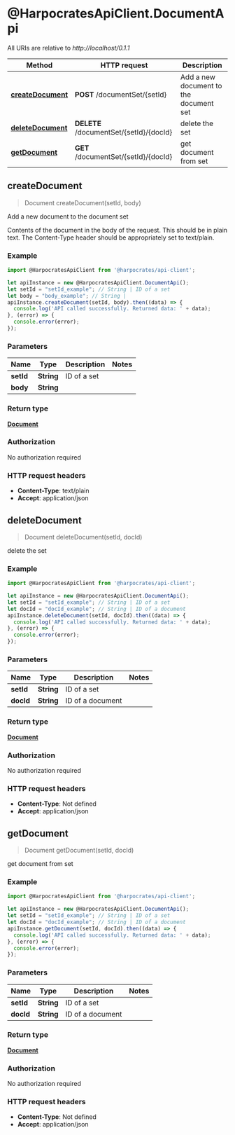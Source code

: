 # @HarpocratesApiClient.DocumentApi

All URIs are relative to *http://localhost/0.1.1*

Method | HTTP request | Description
------------- | ------------- | -------------
[**createDocument**](DocumentApi.md#createDocument) | **POST** /documentSet/{setId} | Add a new document to the document set
[**deleteDocument**](DocumentApi.md#deleteDocument) | **DELETE** /documentSet/{setId}/{docId} | delete the set
[**getDocument**](DocumentApi.md#getDocument) | **GET** /documentSet/{setId}/{docId} | get document from set



## createDocument

> Document createDocument(setId, body)

Add a new document to the document set

Contents of the document in the body of the request. This should be in plain text. The Content-Type header should be appropriately set to text/plain.

### Example

```javascript
import @HarpocratesApiClient from '@harpocrates/api-client';

let apiInstance = new @HarpocratesApiClient.DocumentApi();
let setId = "setId_example"; // String | ID of a set
let body = "body_example"; // String | 
apiInstance.createDocument(setId, body).then((data) => {
  console.log('API called successfully. Returned data: ' + data);
}, (error) => {
  console.error(error);
});

```

### Parameters


Name | Type | Description  | Notes
------------- | ------------- | ------------- | -------------
 **setId** | **String**| ID of a set | 
 **body** | **String**|  | 

### Return type

[**Document**](Document.md)

### Authorization

No authorization required

### HTTP request headers

- **Content-Type**: text/plain
- **Accept**: application/json


## deleteDocument

> Document deleteDocument(setId, docId)

delete the set

### Example

```javascript
import @HarpocratesApiClient from '@harpocrates/api-client';

let apiInstance = new @HarpocratesApiClient.DocumentApi();
let setId = "setId_example"; // String | ID of a set
let docId = "docId_example"; // String | ID of a document
apiInstance.deleteDocument(setId, docId).then((data) => {
  console.log('API called successfully. Returned data: ' + data);
}, (error) => {
  console.error(error);
});

```

### Parameters


Name | Type | Description  | Notes
------------- | ------------- | ------------- | -------------
 **setId** | **String**| ID of a set | 
 **docId** | **String**| ID of a document | 

### Return type

[**Document**](Document.md)

### Authorization

No authorization required

### HTTP request headers

- **Content-Type**: Not defined
- **Accept**: application/json


## getDocument

> Document getDocument(setId, docId)

get document from set

### Example

```javascript
import @HarpocratesApiClient from '@harpocrates/api-client';

let apiInstance = new @HarpocratesApiClient.DocumentApi();
let setId = "setId_example"; // String | ID of a set
let docId = "docId_example"; // String | ID of a document
apiInstance.getDocument(setId, docId).then((data) => {
  console.log('API called successfully. Returned data: ' + data);
}, (error) => {
  console.error(error);
});

```

### Parameters


Name | Type | Description  | Notes
------------- | ------------- | ------------- | -------------
 **setId** | **String**| ID of a set | 
 **docId** | **String**| ID of a document | 

### Return type

[**Document**](Document.md)

### Authorization

No authorization required

### HTTP request headers

- **Content-Type**: Not defined
- **Accept**: application/json

